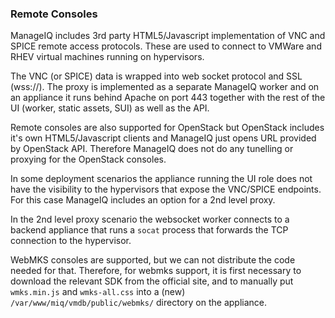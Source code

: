 ### Remote Consoles

ManageIQ includes 3rd party HTML5/Javascript implementation of VNC and SPICE remote access protocols. These are used to connect to VMWare and RHEV virtual machines running on hypervisors.

The VNC (or SPICE) data is wrapped into web socket protocol and SSL (wss://). The proxy is implemented as a separate ManageIQ worker and on an appliance it runs behind Apache on port 443 together with the rest of the UI (worker, static assets, SUI) as well as the API.

Remote consoles are also supported for OpenStack but OpenStack includes it's own HTML5/Javascript clients and ManageIQ just opens URL provided by OpenStack API. Therefore ManageIQ does not do any tunelling or proxying for the OpenStack consoles.


In some deployment scenarios the appliance running the UI role does not have the visibility to the hypervisors that expose the VNC/SPICE endpoints. For this case ManageIQ includes an option for a 2nd level proxy.

In the 2nd level proxy scenario the websocket worker connects to a backend appliance that runs a `socat` process that forwards the TCP connection to the hypervisor.


WebMKS consoles are supported, but we can not distribute the code needed for that. Therefore, for webmks support, it is first necessary to download the relevant SDK from the official site, and to manually put `wmks.min.js` and `wmks-all.css` into a (new) `/var/www/miq/vmdb/public/webmks/` directory on the appliance.
